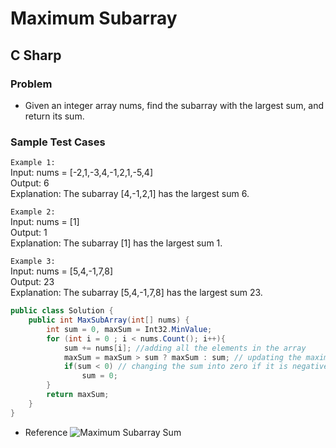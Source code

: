 
# Maximum Subarray
## C Sharp

### Problem
- Given an integer array nums, find the subarray with the largest sum, and return its sum.

### Sample Test Cases
`Example 1:`<br>
Input: nums = [-2,1,-3,4,-1,2,1,-5,4]<br>
Output: 6<br>
Explanation: The subarray [4,-1,2,1] has the largest sum 6.<br>

`Example 2:`<br>
Input: nums = [1]<br>
Output: 1<br>
Explanation: The subarray [1] has the largest sum 1.<br>

`Example 3:`<br>
Input: nums = [5,4,-1,7,8]<br>
Output: 23<br>
Explanation: The subarray [5,4,-1,7,8] has the largest sum 23.<br>
 

```C#
public class Solution {
    public int MaxSubArray(int[] nums) {
        int sum = 0, maxSum = Int32.MinValue;
        for (int i = 0 ; i < nums.Count(); i++){
            sum += nums[i]; //adding all the elements in the array
            maxSum = maxSum > sum ? maxSum : sum; // updating the maximum sum
            if(sum < 0) // changing the sum into zero if it is negative because negative value reduce the total sum
                sum = 0;
        }
        return maxSum;
    }
}
```
* Reference
![Maximum Subarray Sum](https://github.com/rkishore1207/Data-Structures-and-Algorithms/assets/146698138/6997cf6b-ebf5-409f-8837-6bf45ef38401)
